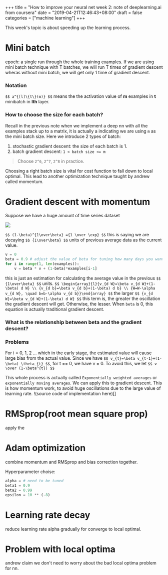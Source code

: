 +++
title = "How to improve your neural net week 2: note of deeplearning.ai from coursera"
date = "2019-04-21T12:46:43+08:00"
draft = false
categories = ["machine learning"]
+++

This week's topic is about speeding up the learning process.

# Mini batch
epoch: a single run through the whole training examples. If we are using mini batch technique with T batches, we will run T times of gradient descent wheras without mini batch, we will get only 1 time of gradient descent.

### Notation
`$$ a^{[l]\{t\}(m)} $$` means the the activation value of **m** examples in **t** minibatch in **lth** layer.

### How to choose the size for each batch?
Recall in the previous note when we implement a deep nn with all the examples stack up to a matrix, it is actually a indicating we are using `m` as the mini batch size. Here we introduce 2 types of batch:    
1. stochastic gradient descent: the size of each batch is 1.  
2. batch gradient descent: `1 < batch size <= m`  

> Choose `2^6`, `2^7`, `2^8` in practice. 

Choosing a right batch size is vital for cost function to fall down to local optimal. This lead to another optimization technique taught by andrew called momentum.

# Gradient descent with momentum

Suppose we have a huge amount of time series dataset 

![](/data/2019-04-21/cost&#32;function.png)

`$$ (1-\beta)^{1\over\beta} ={1 \over \exp} $$` this is saying we are decaying `$$ {1\over\beta} $$` units of previous average data as the current value.

```python
v = 0
beta = 0.9 # adjust the value of beta for tuning how many days you want as your time window.
for i in range(1, len(examples)):
    v = beta * v + (1-beta)*examples[i-1]
```
this is just an estimation for calculating the average value in the previous `$$ {1\over\beta} $$` units. 
`$$ \begin{array}{l}{v_{d W}=\beta v_{d W}+(1-\beta) d W} \\ {v_{d b}=\beta v_{d b}+(1-\beta) d b} \\ {W=W-\alpha v_{d W}, \quad b=b-\alpha v_{d b}}\end{array} $$`
the larger `$$ {v_{d W}=\beta v_{d W}+(1-\beta) d W} $$` this term is, the greater the oscillation the gradient descent will get. Otherwise, the lesser. When `beta` is 0, this equation is actually traditional gradient descent.

### What is the relationship between beta and the gradient descent?


### Problems

For i = 0, 1, 2 ... which in the early stage, the estimated value will cause large bias from the actual value. Since we have `$$ v_{t}=\beta v_{t-1}+(1-\beta) \theta_{t} $$`, for t == 0, we have v = 0. To avoid this, we let `$$ v \over (1-\beta^{t}) $$`

This whole process is actually called `Exponentially weighted averages` or `exponentially moving averages`. We can apply this to gradient descent. This is how momentum work, to avoid huge oscillations due to the large value of learning rate. !(source code of implementation here)[]


# RMSprop(root mean square prop)
apply the 

# Adam optimization
combine momentum and RMSprop and bias correction together.

Hyperparameter choise:
```python
alpha = # need to be tuned
beta1 = 0.9
beta2 = 0.99
epsilon = 10 ** (-8)
```

# Learning rate decay
reduce learning rate alpha gradually for converge to local optimal.

# Problem with local optima
andrew claim we don't need to worry about the bad local optima problem for nn.



